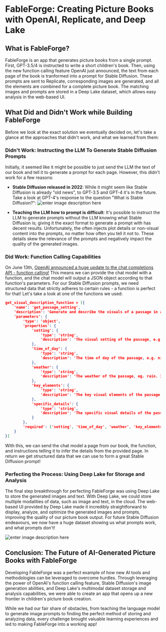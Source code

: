 
# FableForge: Creating Picture Books with OpenAI, Replicate, and Deep Lake

## What is FableForge?

FableForge is an app that generates picture books from a single prompt. First, GPT-3.5/4 is instructed to write a short children's book. Then, using the new function calling feature OpenAI just announced, the text from each page of the book is tranformed into a prompt for Stable Diffusion. These prompts are sent to Replicate, corresponding images are generated, and all the elements are combined for a complete picture book. The matching images and prompts are stored in a Deep Lake dataset, which allows easy analysis in the web-based UI. 

## What Did and Didn't Work while Building FableForge

Before we look at the exact solution we eventually decided on, let's take a glance at the approaches that didn't work, and what we learned from them:

### Didn't Work: Instructing the LLM To Generate Stable Diffusion Prompts

Initially, it seemed like it might be possible to just send the LLM the text of our book and tell it to generate a prompt for each page. However, this didn't work for a few reasons:

- **Stable Diffusion released in 2022**: While it might seem like Stable Diffusion is already "old news", to GPT-3.5 and GPT-4 it's in the future. Take a look at GPT-4's response to the question "What is Stable Diffusion?":
![enter image description here](https://i.imgur.com/iXeXWrR.png)

- **Teaching the LLM how to prompt is difficult**: It's possible to instruct the LLM to generate prompts without the LLM knowing what Stable Diffusion is; giving it the exact format to generate a prompt with has decent results. Unfortunately, the often injects plot details or non-visual content into the prompts, no matter how often you tell it not to. These details skew the relevance of the prompts and negatively impact the quality of the generated images.

### Did Work: Function Calling Capabilities

On June 13th, [OpenAI announced a huge update to the chat completions API - function calling!]( https://openai.com/blog/function-calling-and-other-api-updates) This means we can provide the chat model with a function, and the chat model will output a JSON object according to that function's parameters. For our Stable Diffusion prompts, we need structured data that strictly adheres to certain rules - a function is perfect for that! Let's take a look at one of the functions we used:

```json
get_visual_description_function = [{
    'name': 'get_passage_setting',
    'description': 'Generate and describe the visuals of a passage in a book. Visuals only, no characters, plot, or people.',
    'parameters': {
        'type': 'object',
        'properties': {
            'setting': {
                'type': 'string',
                'description': 'The visual setting of the passage, e.g. a green forest in the pacific northwest',
            },
            'time_of_day': {
                'type': 'string',
                'description': 'The time of day of the passage, e.g. nighttime, daytime. If unknown, leave blank.',
            },
            'weather': {
                'type': 'string',
                'description': 'The weather of the passage, eg. rain. If unknown, leave blank.',
            },
            'key_elements': {
                'type': 'string',
                'description': 'The key visual elements of the passage, eg tall trees',
            },
            'specific_details': {
                'type': 'string',
                'description': 'The specific visual details of the passage, eg moonlight',
            }
        },
        'required': ['setting', 'time_of_day', 'weather', 'key_elements', 'specific_details']
    }
}]
```

With this, we can send the chat model a page from our book, the function, and instructions telling it to infer the details from the provided page. In return we get structured data that we can use to form a great Stable Diffusion prompt!

### Perfecting the Process: Using Deep Lake for Storage and Analysis
The final step breakthrough for perfecting FableForge was using Deep Lake to store the generated images and text. With Deep Lake, we could store multiple modalities of data, such as image and text, in the cloud. The web-based UI provided by Deep Lake made it incredibly straightforward to display, analyze, and optimize the generated images and prompts, improving the quality of our picture book output. For future Stable Diffusion endeavours, we now have a huge dataset showing us what prompts work, and what prompts don't!

![enter image description here](https://i.imgur.com/or2MxIe.png)


## Conclusion: The Future of AI-Generated Picture Books with FableForge

Developing FableForge was a perfect example of how new AI tools and methodologies can be leveraged to overcome hurdles. Through leveraging the power of OpenAI's function calling feature, Stable Diffusion's image generation abilities, and Deep Lake's multimodal dataset storage and analysis capabilities, we were able to create an app that opens up a new frontier in children's picture book creation.

While we had our fair share of obstacles, from teaching the language model to generate image prompts to finding the perfect method of storing and analyzing data, every challenge brought valuable learning experiences and led to making FableForge into a working app!


